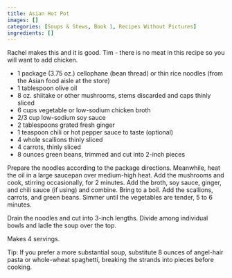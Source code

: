 ```yaml
---
title: Asian Hot Pot
images: []
categories: [Soups & Stews, Book 1, Recipes Without Pictures]
ingredients: []
---
```


Rachel makes this and it is good. Tim - there is no meat in this recipe
so you will want to add chicken.

-   1 package (3.75 oz.) cellophane (bean thread) or thin rice noodles
    (from the Asian food aisle at the store)
-   1 tablespoon olive oil
-   8 oz. shiitake or other mushrooms, stems discarded and caps thinly
    sliced
-   6 cups vegetable or low-sodium chicken broth
-   2/3 cup low-sodium soy sauce
-   2 tablespoons grated fresh ginger
-   1 teaspoon chili or hot pepper sauce to taste (optional)
-   4 whole scallions thinly sliced
-   4 carrots, thinly sliced
-   8 ounces green beans, trimmed and cut into 2-inch pieces

Prepare the noodles according to the package directions. Meanwhile, heat
the oil in a large saucepan over medium-high heat. Add the mushrooms and
cook, stirring occasionally, for 2 minutes. Add the broth, soy sauce,
ginger, and chili sauce (if using) and combine. Bring to a boil. Add the
scallions, carrots, and green beans. Simmer until the vegetables are
tender, 5 to 6 minutes.

Drain the noodles and cut into 3-inch lengths. Divide among individual
bowls and ladle the soup over the top.

Makes 4 servings.

Tip: If you prefer a more substantial soup, substitute 8 ounces of
angel-hair pasta or whole-wheat spaghetti, breaking the strands into
pieces before cooking.


 